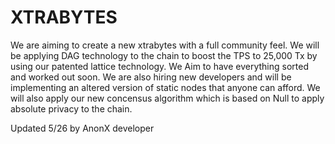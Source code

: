 # XTRABYTES

We are aiming to create a new xtrabytes with a full community feel. We will be applying DAG technology to the chain to boost the TPS to 25,000 Tx by using our patented lattice technology. We Aim to have everything sorted and worked out soon. We are also hiring new developers and will be implementing an altered version of static nodes that anyone can afford. We will also apply our new concensus algorithm which is based on Null to apply absolute privacy to the chain.

Updated 5/26 by AnonX developer

